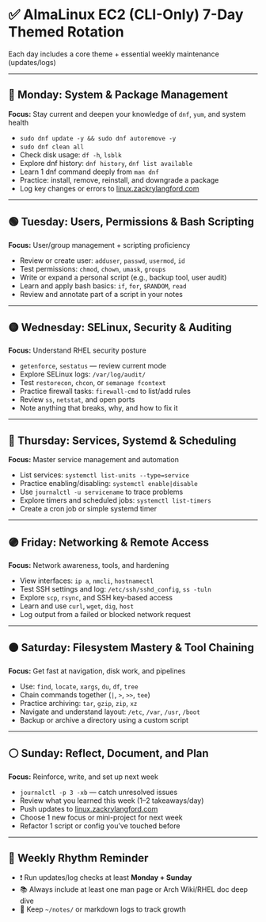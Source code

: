 # ✅ AlmaLinux EC2 (CLI-Only) 7-Day Themed Rotation

Each day includes a core theme + essential weekly maintenance (updates/logs)

---

## 🔵 Monday: System & Package Management

**Focus:** Stay current and deepen your knowledge of `dnf`, `yum`, and system health

- `sudo dnf update -y && sudo dnf autoremove -y`
- `sudo dnf clean all`
- Check disk usage: `df -h`, `lsblk`
- Explore dnf history: `dnf history`, `dnf list available`
- Learn 1 dnf command deeply from `man dnf`
- Practice: install, remove, reinstall, and downgrade a package
- Log key changes or errors to [linux.zackrylangford.com](https://linux.zackrylangford.com)

---

## 🟢 Tuesday: Users, Permissions & Bash Scripting

**Focus:** User/group management + scripting proficiency

- Review or create user: `adduser`, `passwd`, `usermod`, `id`
- Test permissions: `chmod`, `chown`, `umask`, `groups`
- Write or expand a personal script (e.g., backup tool, user audit)
- Learn and apply bash basics: `if`, `for`, `$RANDOM`, `read`
- Review and annotate part of a script in your notes

---

## 🟡 Wednesday: SELinux, Security & Auditing

**Focus:** Understand RHEL security posture

- `getenforce`, `sestatus` — review current mode
- Explore SELinux logs: `/var/log/audit/`
- Test `restorecon`, `chcon`, or `semanage fcontext`
- Practice firewall tasks: `firewall-cmd` to list/add rules
- Review `ss`, `netstat`, and open ports
- Note anything that breaks, why, and how to fix it

---

## 🔴 Thursday: Services, Systemd & Scheduling

**Focus:** Master service management and automation

- List services: `systemctl list-units --type=service`
- Practice enabling/disabling: `systemctl enable|disable`
- Use `journalctl -u servicename` to trace problems
- Explore timers and scheduled jobs: `systemctl list-timers`
- Create a cron job or simple systemd timer

---

## 🟣 Friday: Networking & Remote Access

**Focus:** Network awareness, tools, and hardening

- View interfaces: `ip a`, `nmcli`, `hostnamectl`
- Test SSH settings and log: `/etc/ssh/sshd_config`, `ss -tuln`
- Explore `scp`, `rsync`, and SSH key-based access
- Learn and use `curl`, `wget`, `dig`, `host`
- Log output from a failed or blocked network request

---

## 🟤 Saturday: Filesystem Mastery & Tool Chaining

**Focus:** Get fast at navigation, disk work, and pipelines

- Use: `find`, `locate`, `xargs`, `du`, `df`, `tree`
- Chain commands together (`|`, `>`, `>>`, `tee`)
- Practice archiving: `tar`, `gzip`, `zip`, `xz`
- Navigate and understand layout: `/etc`, `/var`, `/usr`, `/boot`
- Backup or archive a directory using a custom script

---

## ⚪ Sunday: Reflect, Document, and Plan

**Focus:** Reinforce, write, and set up next week

- `journalctl -p 3 -xb` — catch unresolved issues
- Review what you learned this week (1–2 takeaways/day)
- Push updates to [linux.zackrylangford.com](https://linux.zackrylangford.com)
- Choose 1 new focus or mini-project for next week
- Refactor 1 script or config you’ve touched before

---

## 🧭 Weekly Rhythm Reminder

- ❗ Run updates/log checks at least **Monday + Sunday**
- 📚 Always include at least one man page or Arch Wiki/RHEL doc deep dive
- 📓 Keep `~/notes/` or markdown logs to track growth


